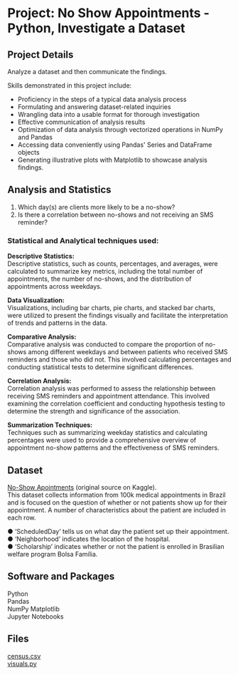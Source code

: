 # Project: No Show Appointments - Python, Investigate a Dataset

## Project Details

Analyze a dataset and then communicate the findings. 

Skills demonstrated in this project include:

* Proficiency in the steps of a typical data analysis process
* Formulating and answering dataset-related inquiries
* Wrangling data into a usable format for thorough investigation
* Effective communication of analysis results
* Optimization of data analysis through vectorized operations in NumPy and Pandas
* Accessing data conveniently using Pandas' Series and DataFrame objects
* Generating illustrative plots with Matplotlib to showcase analysis findings.

## Analysis and Statistics

1. Which day(s) are clients more likely to be a no-show?
2. Is there a correlation between no-shows and not receiving an SMS reminder?


### Statistical and Analytical techniques used:

**Descriptive Statistics:**   
Descriptive statistics, such as counts, percentages, and averages, were calculated to summarize key metrics, including the total number of appointments, the number of no-shows, and the distribution of appointments across weekdays.

**Data Visualization:**   
Visualizations, including bar charts, pie charts, and stacked bar charts, were utilized to present the findings visually and facilitate the interpretation of trends and patterns in the data.

**Comparative Analysis:**   
Comparative analysis was conducted to compare the proportion of no-shows among different weekdays and between patients who received SMS reminders and those who did not. This involved calculating percentages and conducting statistical tests to determine significant differences.

**Correlation Analysis:**   
Correlation analysis was performed to assess the relationship between receiving SMS reminders and appointment attendance. This involved examining the correlation coefficient and conducting hypothesis testing to determine the strength and significance of the association.

**Summarization Techniques:**   
Techniques such as summarizing weekday statistics and calculating percentages were used to provide a comprehensive overview of appointment no-show patterns and the effectiveness of SMS reminders.


## Dataset

[No-Show Apointments](https://www.google.com/url?q=https://d17h27t6h515a5.cloudfront.net/topher/2017/October/59dd2e9a_noshowappointments-kagglev2-may-2016/noshowappointments-kagglev2-may-2016.csv&sa=D&ust=1532469042118000) (original source on Kaggle).  
This dataset collects information from 100k medical appointments in Brazil and is focused on the question of whether or not patients show up for their appointment. A number of characteristics about the patient are
included in each row.  

● ‘ScheduledDay’ tells us on what day the patient set up their appointment.  
● ‘Neighborhood’ indicates the location of the hospital.  
● ‘Scholarship’ indicates whether or not the patient is enrolled in Brasilian welfare program Bolsa Família.  

## Software and Packages

Python     
Pandas  
NumPy 
Matplotlib   
Jupyter Notebooks
 
## Files

[census.csv](https://github.com/CyndiMorris/AnalyticsProjects/blob/main/FindingDonors/census.csv)  
[visuals.py](https://github.com/CyndiMorris/AnalyticsProjects/blob/main/FindingDonors/visuals.py)
